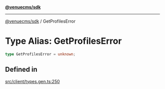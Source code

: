 [**@venuecms/sdk**](../README.md)

***

[@venuecms/sdk](../README.md) / GetProfilesError

# Type Alias: GetProfilesError

```ts
type GetProfilesError = unknown;
```

## Defined in

[src/client/types.gen.ts:250](https://github.com/venuecms/sdk/blob/f129a52a8dada040e7d47cae058990c6423a868d/src/client/types.gen.ts#L250)
